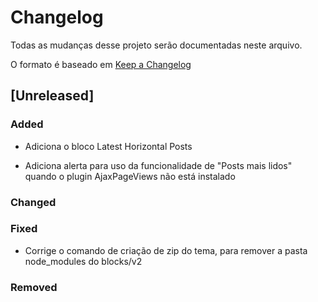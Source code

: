# Changelog

Todas as mudanças desse projeto serão documentadas neste arquivo.

O formato é baseado em [Keep a Changelog](https://keepachangelog.com/pt-BR/1.0.0/)

## [Unreleased]

### Added

- Adiciona o bloco Latest Horizontal Posts

- Adiciona alerta para uso da funcionalidade de "Posts mais lidos" quando o plugin AjaxPageViews não está instalado

### Changed

### Fixed

- Corrige o comando de criação de zip do tema, para remover a pasta node_modules do blocks/v2

### Removed
